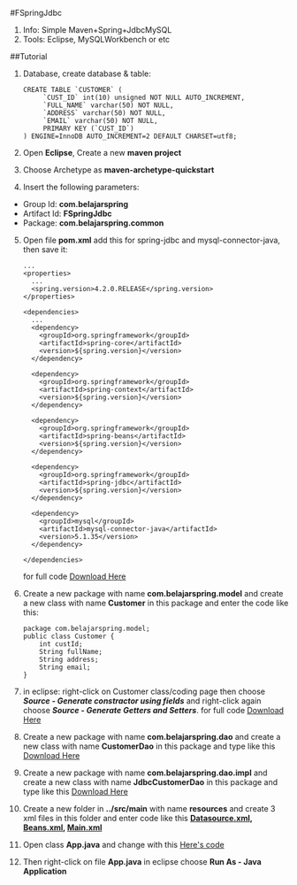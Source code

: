#FSpringJdbc
1. Info: Simple Maven+Spring+JdbcMySQL
2. Tools: Eclipse, MySQLWorkbench or etc

##Tutorial
1. Database, create database & table:
    ```
    CREATE TABLE `CUSTOMER` (
         `CUST_ID` int(10) unsigned NOT NULL AUTO_INCREMENT,
         `FULL_NAME` varchar(50) NOT NULL,
         `ADDRESS` varchar(50) NOT NULL,
         `EMAIL` varchar(50) NOT NULL,
         PRIMARY KEY (`CUST_ID`)
    ) ENGINE=InnoDB AUTO_INCREMENT=2 DEFAULT CHARSET=utf8;
    ```

2. Open **Eclipse**, Create a new **maven project**
3. Choose Archetype as **maven-archetype-quickstart**
4. Insert the following parameters:
  * Group Id: **com.belajarspring**
  * Artifact Id: **FSpringJdbc**
  * Package: **com.belajarspring.common**

5. Open file **pom.xml** add this for spring-jdbc and mysql-connector-java, then save it:
    ```
    ...
    <properties>
      ...
      <spring.version>4.2.0.RELEASE</spring.version>
    </properties>

    <dependencies>
      ...
      <dependency>
        <groupId>org.springframework</groupId>
        <artifactId>spring-core</artifactId>
        <version>${spring.version}</version>
      </dependency>

      <dependency>
        <groupId>org.springframework</groupId>
        <artifactId>spring-context</artifactId>
        <version>${spring.version}</version>
      </dependency>

      <dependency>
        <groupId>org.springframework</groupId>
        <artifactId>spring-beans</artifactId>
        <version>${spring.version}</version>
      </dependency>

      <dependency>
        <groupId>org.springframework</groupId>
        <artifactId>spring-jdbc</artifactId>
        <version>${spring.version}</version>
      </dependency>

      <dependency>
        <groupId>mysql</groupId>
        <artifactId>mysql-connector-java</artifactId>
        <version>5.1.35</version>
      </dependency>

    </dependencies>
    ```
    for full code [Download Here](https://github.com/firmanprogrammer/FSpringJdbc/blob/master/pom.xml)
    
6. Create a new package with name **com.belajarspring.model** and create a new class with name **Customer** in this package and enter the code like this:
    ```
    package com.belajarspring.model;
    public class Customer {
        int custId;
        String fullName;
        String address;
        String email;
    }
    ```
    
7. in eclipse: right-click on Customer class/coding page then choose ***Source - Generate constractor using fields*** and right-click again choose ***Source - Generate Getters and Setters***. for full code [Download Here](https://github.com/firmanprogrammer/FSpringJdbc/blob/master/src/main/java/com/belajarspring/model/Customer.java)

8. Create a new package with name **com.belajarspring.dao** and create a new class with name **CustomerDao** in this package and type like this [Download Here](https://github.com/firmanprogrammer/FSpringJdbc/blob/master/src/main/java/com/belajarspring/dao/CustomerDao.java)

9. Create a new package with name **com.belajarspring.dao.impl** and create a new class with name **JdbcCustomerDao** in this package and type like this [Download Here](https://github.com/firmanprogrammer/FSpringJdbc/blob/master/src/main/java/com/belajarspring/dao/impl/JdbcCustomerDao.java)

10. Create a new folder in **../src/main** with name **resources** and create 3 xml files in this folder and enter code like this **[Datasource.xml](https://github.com/firmanprogrammer/FSpringJdbc/blob/master/src/main/resources/Datasource.xml), [Beans.xml](https://github.com/firmanprogrammer/FSpringJdbc/blob/master/src/main/resources/Beans.xml), [Main.xml](https://github.com/firmanprogrammer/FSpringJdbc/blob/master/src/main/resources/Main.xml)**

11. Open class **App.java** and change with this [Here's code](https://github.com/firmanprogrammer/FSpringJdbc/blob/3fb95566dcba9de9ffa050539c5dec0db1f0f5e2/src/main/java/com/belajarspring/common/App.java)

12. Then right-click on file **App.java** in eclipse choose **Run As - Java Application**

